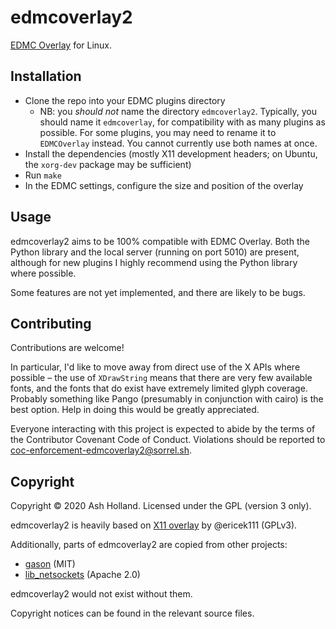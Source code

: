 # edmcoverlay2

[EDMC Overlay][] for Linux.

## Installation

- Clone the repo into your EDMC plugins directory
  - NB: you *should not* name the directory `edmcoverlay2`. Typically,
    you should name it `edmcoverlay`, for compatibility with as many
    plugins as possible. For some plugins, you may need to rename it to
    `EDMCOverlay` instead. You cannot currently use both names at once.
- Install the dependencies (mostly X11 development headers; on Ubuntu,
  the `xorg-dev` package may be sufficient)
- Run `make`
- In the EDMC settings, configure the size and position of the overlay

## Usage

edmcoverlay2 aims to be 100% compatible with EDMC Overlay. Both the
Python library and the local server (running on port 5010) are present,
although for new plugins I highly recommend using the Python library
where possible.

Some features are not yet implemented, and there are likely to be bugs.

## Contributing

Contributions are welcome!

In particular, I'd like to move away from direct use of the X APIs where
possible – the use of `XDrawString` means that there are very few
available fonts, and the fonts that do exist have extremely limited
glyph coverage. Probably something like Pango (presumably in conjunction
with cairo) is the best option. Help in doing this would be greatly
appreciated.

Everyone interacting with this project is expected to abide by the terms
of the Contributor Covenant Code of Conduct. Violations should be
reported to coc-enforcement-edmcoverlay2@sorrel.sh.

## Copyright

Copyright © 2020 Ash Holland. Licensed under the GPL (version 3 only).

edmcoverlay2 is heavily based on [X11 overlay][] by @ericek111 (GPLv3).

Additionally, parts of edmcoverlay2 are copied from other projects:

- [gason][] (MIT)
- [lib_netsockets][] (Apache 2.0)

edmcoverlay2 would not exist without them.

Copyright notices can be found in the relevant source files.

[EDMC Overlay]: https://github.com/inorton/EDMCOverlay
[gason]: https://github.com/vivkin/gason
[lib_netsockets]: https://github.com/pedro-vicente/lib_netsockets
[X11 overlay]: https://gist.github.com/ericek111/774a1661be69387de846f5f5a5977a46
